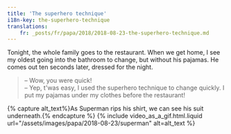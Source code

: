 ```yaml
---
title: 'The superhero technique'
i18n-key: the-superhero-technique
translations:
    fr: _posts/fr/papa/2018/2018-08-23-the-superhero-technique.md
---
```


Tonight, the whole family goes to the restaurant. When we get home, I see my
oldest going into the bathroom to change, but without his pajamas. He comes out
ten seconds later, dressed for the night.

<!-- more -->

> – Wow, you were quick!  
> – Yep, t'was easy, I used the superhero technique to change quickly. I put my
> pajamas under my clothes before the restaurant!

{% capture alt_text%}As Superman rips his shirt, we can see his suit
underneath.{% endcapture %} {% include video_as_a_gif.html.liquid
url="/assets/images/papa/2018-08-23/superman"
alt=alt_text
%}
